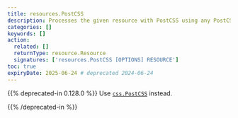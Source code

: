 ```yaml
---
title: resources.PostCSS
description: Processes the given resource with PostCSS using any PostCSS plugin.
categories: []
keywords: []
action:
  related: []
  returnType: resource.Resource
  signatures: ['resources.PostCSS [OPTIONS] RESOURCE']
toc: true
expiryDate: 2025-06-24 # deprecated 2024-06-24
---
```


{{% deprecated-in 0.128.0 %}}
Use [`css.PostCSS`] instead.

[`css.PostCSS`]: /functions/css/postcss/
{{% /deprecated-in %}}
